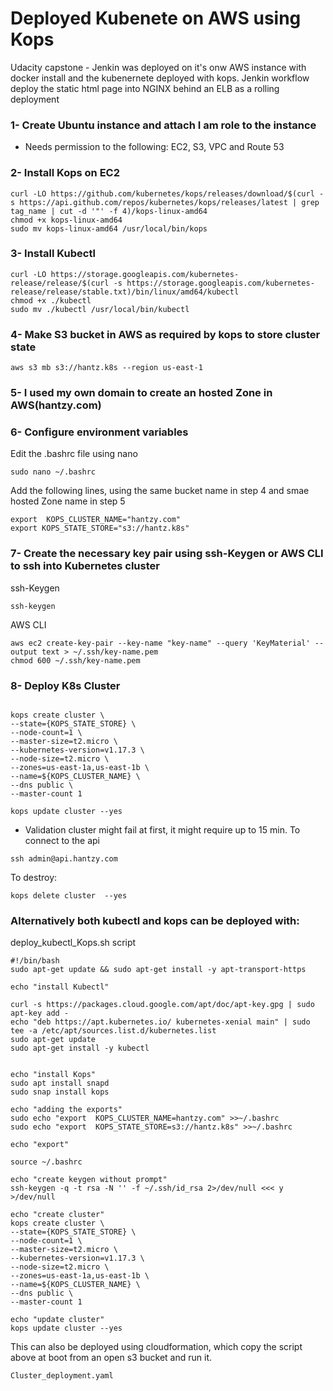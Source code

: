 # Deployed Kubenete on AWS using Kops
Udacity capstone - Jenkin was deployed on it's onw AWS instance with docker install and the kubenernete deployed with kops.
Jenkin workflow deploy the static html page into NGINX behind an ELB as a rolling deployment 

### 1- Create Ubuntu instance and attach I am role to the instance
- Needs permission to the following: EC2, S3,  VPC and Route 53

### 2- Install Kops on EC2
```
curl -LO https://github.com/kubernetes/kops/releases/download/$(curl -s https://api.github.com/repos/kubernetes/kops/releases/latest | grep tag_name | cut -d '"' -f 4)/kops-linux-amd64
chmod +x kops-linux-amd64
sudo mv kops-linux-amd64 /usr/local/bin/kops
```
### 3- Install Kubectl
```
curl -LO https://storage.googleapis.com/kubernetes-release/release/$(curl -s https://storage.googleapis.com/kubernetes-release/release/stable.txt)/bin/linux/amd64/kubectl
chmod +x ./kubectl
sudo mv ./kubectl /usr/local/bin/kubectl

```
### 4- Make S3 bucket in AWS as required by kops to store cluster state
```
aws s3 mb s3://hantz.k8s --region us-east-1
```
### 5- I used my own domain to create an hosted Zone in AWS(hantzy.com)

### 6- Configure environment variables

Edit the .bashrc file using nano
```
sudo nano ~/.bashrc
```
Add the following lines, using the same bucket name in step 4 and smae hosted Zone name in step 5

```
export  KOPS_CLUSTER_NAME="hantzy.com"
export KOPS_STATE_STORE="s3://hantz.k8s"
```

### 7- Create the necessary key pair using ssh-Keygen or AWS CLI to ssh into Kubernetes cluster
ssh-Keygen
```
ssh-keygen
```
AWS CLI

```
aws ec2 create-key-pair --key-name "key-name" --query 'KeyMaterial' --output text > ~/.ssh/key-name.pem 
chmod 600 ~/.ssh/key-name.pem 
```

### 8- Deploy K8s Cluster
```

kops create cluster \
--state={KOPS_STATE_STORE} \
--node-count=1 \
--master-size=t2.micro \
--kubernetes-version=v1.17.3 \
--node-size=t2.micro \
--zones=us-east-1a,us-east-1b \
--name=${KOPS_CLUSTER_NAME} \
--dns public \
--master-count 1
```
```
kops update cluster --yes
```
- Validation cluster might fail at first, it might require up to 15 min.
To connect to the api
```
ssh admin@api.hantzy.com
```
To destroy:
```
kops delete cluster  --yes
```
### Alternatively both kubectl and kops can be deployed with:
deploy_kubectl_Kops.sh script

```
#!/bin/bash
sudo apt-get update && sudo apt-get install -y apt-transport-https

echo "install Kubectl"

curl -s https://packages.cloud.google.com/apt/doc/apt-key.gpg | sudo apt-key add -
echo "deb https://apt.kubernetes.io/ kubernetes-xenial main" | sudo tee -a /etc/apt/sources.list.d/kubernetes.list
sudo apt-get update
sudo apt-get install -y kubectl


echo "install Kops"
sudo apt install snapd
sudo snap install kops

echo "adding the exports"
sudo echo "export  KOPS_CLUSTER_NAME=hantzy.com" >>~/.bashrc
sudo echo "export  KOPS_STATE_STORE=s3://hantz.k8s" >>~/.bashrc

echo "export"

source ~/.bashrc

echo "create keygen without prompt"
ssh-keygen -q -t rsa -N '' -f ~/.ssh/id_rsa 2>/dev/null <<< y >/dev/null

echo "create cluster"
kops create cluster \
--state={KOPS_STATE_STORE} \
--node-count=1 \
--master-size=t2.micro \
--kubernetes-version=v1.17.3 \
--node-size=t2.micro \
--zones=us-east-1a,us-east-1b \
--name=${KOPS_CLUSTER_NAME} \
--dns public \
--master-count 1

echo "update cluster"
kops update cluster --yes

```
This can also be deployed using cloudformation, which copy the script above at boot from an open s3 bucket and run it. 
```
Cluster_deployment.yaml
```

